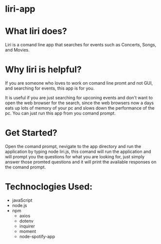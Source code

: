 # liri-app
# What liri does?
Liri is a comand line app that searches for events such as Concerts, Songs, and Movies. 

# Why liri is helpful?
If you are someone who loves to work on comand line promt and not GUI, and searching for events, this app is for you. 

It is useful if you are just searching for upconing events and don't want to open the web browser for the search, since the web browsers now a days eats up lots of memory of your pc and slows down the performance of the pc. You can just run this app from you comand prompt.

# Get Started?
Open the comand prompt, nevigate to the app directory and run the application by typing node liri.js, this comand will run the application and will prompt you the questions for what you are looking for, just simply answer those promted questions and it will print the available responses on the comand prompt. 

# Technoclogies Used:
* javaScript
* node.js
* npm
  * axios
  * dotenv
  * inquirer 
  * moment
  * node-spotify-app
